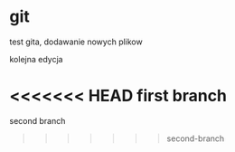 # git

test gita, dodawanie nowych plikow

kolejna edycja

<<<<<<< HEAD
first branch
=======
second branch
>>>>>>> second-branch

